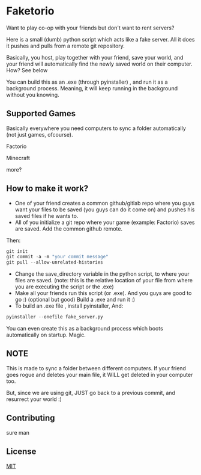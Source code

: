 
# Faketorio

Want to play co-op with your friends but don't want to rent servers?

Here is a small (dumb) python script which acts like a fake server. All it does it pushes and pulls from a remote git repository. 

Basically, you host, play together with your friend, save your world, and your friend will automatically find the newly saved world on their computer. How? See below

You can build this as an .exe (through pyinstaller) , and run it as a background process. Meaning, it will keep running in the background without you knowing. 

## Supported Games

Basically everywhere you need computers to sync a folder automatically (not just games, ofcourse). 

Factorio 

Minecraft

more?

## How to make it work?

* One of your friend creates a common github/gitlab repo where you guys want your files to be saved (you guys can do it come on) and pushes his saved files if he wants to.  
* All of you initialize a git repo where your game (example: Factorio) saves are saved. Add the common github remote. 

Then:
```python
git init
git commit -a -m "your commit message"
git pull --allow-unrelated-histories
```
* Change the save_directory variable in the python script, to where your files are saved. (note: this is the relative location of your file from where you are executing the script or the .exe)
* Make all your friends run this script (or .exe). And you guys are good to go :)
(optional but good) Build a .exe and run it :) 
* To build an .exe file , install pyinstaller, And:
```python
pyinstaller --onefile fake_server.py   
```

You can even create this as a background process which boots automatically on startup. Magic. 

## NOTE

This is made to sync a folder between different computers. If your friend goes rogue and deletes your main file, it WILL get deleted in your computer too. 

But, since we are using git, JUST go back to a previous commit, and resurrect your world :) 

## Contributing

sure man

## License

[MIT](https://choosealicense.com/licenses/mit/)


